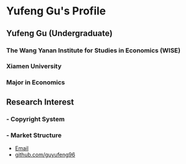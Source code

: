 # Yufeng Gu's Profile
## **Yufeng Gu (Undergraduate)**
### The Wang Yanan Institute for Studies in Economics (WISE)
### Xiamen University
### Major in Economics
## **Research Interest**
### - Copyright System
### - Market Structure


<footer>
	    		<ul>
	        		<li><a href="mailto:guyf96@qq.com">Email</a></li>
	        		<li><a href="https://github.com/guyufeng96">github.com/guyufeng96</a></li>
				</ul>
			</footer>
